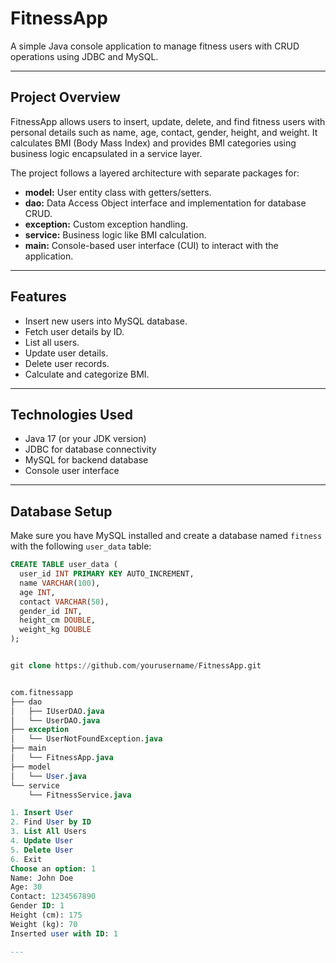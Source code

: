 # FitnessApp

A simple Java console application to manage fitness users with CRUD operations using JDBC and MySQL.

---

## Project Overview

FitnessApp allows users to insert, update, delete, and find fitness users with personal details such as name, age, contact, gender, height, and weight. It calculates BMI (Body Mass Index) and provides BMI categories using business logic encapsulated in a service layer.

The project follows a layered architecture with separate packages for:

- **model:** User entity class with getters/setters.
- **dao:** Data Access Object interface and implementation for database CRUD.
- **exception:** Custom exception handling.
- **service:** Business logic like BMI calculation.
- **main:** Console-based user interface (CUI) to interact with the application.

---

## Features

- Insert new users into MySQL database.
- Fetch user details by ID.
- List all users.
- Update user details.
- Delete user records.
- Calculate and categorize BMI.

---

## Technologies Used

- Java 17 (or your JDK version)
- JDBC for database connectivity
- MySQL for backend database
- Console user interface

---

## Database Setup

Make sure you have MySQL installed and create a database named `fitness` with the following `user_data` table:

```sql
CREATE TABLE user_data (
  user_id INT PRIMARY KEY AUTO_INCREMENT,
  name VARCHAR(100),
  age INT,
  contact VARCHAR(50),
  gender_id INT,
  height_cm DOUBLE,
  weight_kg DOUBLE
);


git clone https://github.com/yourusername/FitnessApp.git


com.fitnessapp
├── dao
│   ├── IUserDAO.java
│   └── UserDAO.java
├── exception
│   └── UserNotFoundException.java
├── main
│   └── FitnessApp.java
├── model
│   └── User.java
└── service
    └── FitnessService.java

1. Insert User
2. Find User by ID
3. List All Users
4. Update User
5. Delete User
6. Exit
Choose an option: 1
Name: John Doe
Age: 30
Contact: 1234567890
Gender ID: 1
Height (cm): 175
Weight (kg): 70
Inserted user with ID: 1

---
